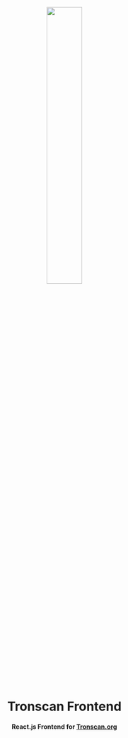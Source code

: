 <h1 align="center">
  <br>
  <img width="40%" src="https://raw.githubusercontent.com/tron-explorer/docs/master/images/tron-banner.png">
  <br>
  Tronscan Frontend
  <br>
</h1>

<h4 align="center">
  React.js Frontend for <a href="https://tronscan.org">Tronscan.org</a>
</h4>

